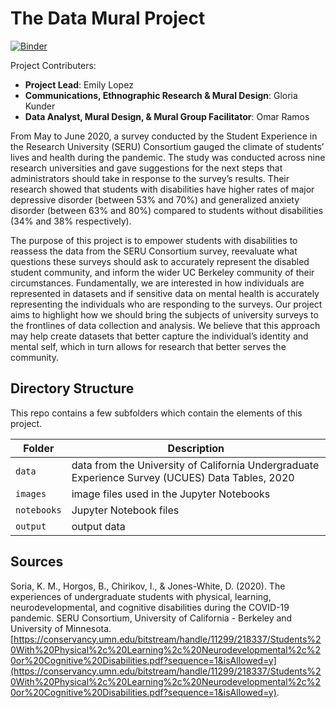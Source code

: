 # The Data Mural Project

[![Binder](https://mybinder.org/badge_logo.svg)](https://mybinder.org/v2/gh/emilyslopez/Data_Science_Honors_Thesis/main)

Project Contributers: 
- **Project Lead**: Emily Lopez
- **Communications, Ethnographic Research & Mural Design**: Gloria Kunder
- **Data Analyst, Mural Design, & Mural Group Facilitator**: Omar Ramos

From May to June 2020, a survey conducted by the Student Experience in the Research University (SERU) Consortium gauged the climate of students’ lives and health during the pandemic. The study was conducted across nine research universities and gave suggestions for the next steps that administrators should take in response to the survey’s results. Their research showed that students with disabilities have higher rates of major depressive disorder (between 53% and 70%) and generalized anxiety disorder (between 63% and 80%) compared to students without disabilities (34% and 38% respectively). 

The purpose of this project is to empower students with disabilities to reassess the data from the SERU Consortium survey, reevaluate what questions these surveys should ask to accurately represent the disabled student community, and inform the wider UC Berkeley community of their circumstances. Fundamentally, we are interested in how individuals are represented in datasets and if sensitive data on mental health is accurately representing the individuals who are responding to the surveys. Our project aims to highlight how we should bring the subjects of university surveys to the frontlines of data collection and analysis. We believe that this approach may help create datasets that better capture the individual’s identity and mental self, which in turn allows for research that better serves the community. 

## Directory Structure

This repo contains a few subfolders which contain the elements of this project.

| Folder | Description |
|-----|-----|
| `data`  | data from the University of California Undergraduate Experience Survey (UCUES) Data Tables, 2020 |
| `images`  | image files used in the Jupyter Notebooks  |
| `notebooks`  | Jupyter Notebook files |
| `output`  | output data |


## Sources

Soria, K. M., Horgos, B., Chirikov, I., & Jones-White, D. (2020). The experiences of
undergraduate students with physical, learning, neurodevelopmental, and cognitive disabilities
during the COVID-19 pandemic. SERU Consortium, University of California - Berkeley and
University of Minnesota.
[https://conservancy.umn.edu/bitstream/handle/11299/218337/Students%20With%20Physical%2c%20Learning%2c%20Neurodevelopmental%2c%20or%20Cognitive%20Disabilities.pdf?sequence=1&isAllowed=y](https://conservancy.umn.edu/bitstream/handle/11299/218337/Students%20With%20Physical%2c%20Learning%2c%20Neurodevelopmental%2c%20or%20Cognitive%20Disabilities.pdf?sequence=1&isAllowed=y).
